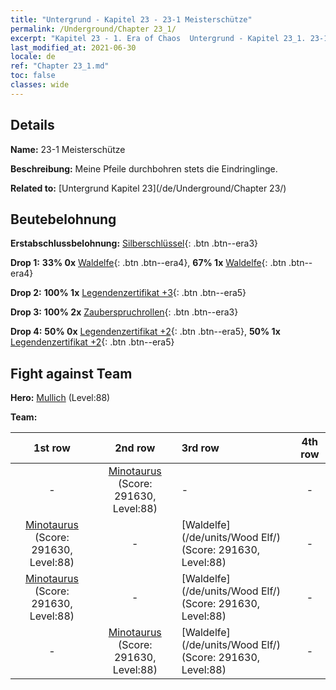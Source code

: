 ```yaml
---
title: "Untergrund - Kapitel 23 - 23-1 Meisterschütze"
permalink: /Underground/Chapter 23_1/
excerpt: "Kapitel 23 - 1. Era of Chaos  Untergrund - Kapitel 23_1. 23-1 Meisterschütze"
last_modified_at: 2021-06-30
locale: de
ref: "Chapter 23_1.md"
toc: false
classes: wide
---
```


## Details

 **Name:** 23-1 Meisterschütze

 **Beschreibung:** Meine Pfeile durchbohren stets die Eindringlinge.

 **Related to:** [Untergrund Kapitel 23](/de/Underground/Chapter 23/)

## Beutebelohnung

 **Erstabschlussbelohnung:** [Silberschlüssel](/ItemsDE/con_693/){: .btn .btn--era3}

 **Drop 1:** **33% 0x** [Waldelfe](/ItemsDE/unt_201/){: .btn .btn--era4}, **67% 1x** [Waldelfe](/ItemsDE/unt_201/){: .btn .btn--era4}

 **Drop 2:** **100% 1x** [Legendenzertifikat +3](/ItemsDE/mat_88/){: .btn .btn--era5}

 **Drop 3:** **100% 2x** [Zauberspruchrollen](/ItemsDE/con_694/){: .btn .btn--era3}

 **Drop 4:** **50% 0x** [Legendenzertifikat +2](/ItemsDE/mat_81/){: .btn .btn--era5}, **50% 1x** [Legendenzertifikat +2](/ItemsDE/mat_81/){: .btn .btn--era5}


## Fight against Team
 **Hero:** [Mullich](/de/heroes/Mullich/) (Level:88)

 **Team:**


  | 1st row | 2nd row | 3rd row | 4th row |
  |:----:|:----:|:----|:----:|
  | - | [Minotaurus](/de/units/Minotaur/) (Score: 291630, Level:88)  | - | - |
  | [Minotaurus](/de/units/Minotaur/) (Score: 291630, Level:88)  | - | [Waldelfe](/de/units/Wood Elf/) (Score: 291630, Level:88)  | - |
  | [Minotaurus](/de/units/Minotaur/) (Score: 291630, Level:88)  | - | [Waldelfe](/de/units/Wood Elf/) (Score: 291630, Level:88)  | - |
  | - | [Minotaurus](/de/units/Minotaur/) (Score: 291630, Level:88)  | [Waldelfe](/de/units/Wood Elf/) (Score: 291630, Level:88)  | - |


